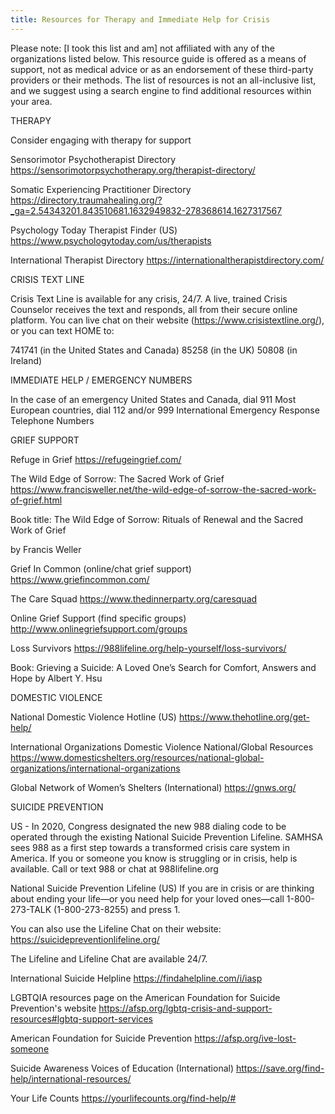 ```yaml
---
title: Resources for Therapy and Immediate Help for Crisis
---
```


Please note: [I took this list and am] not affiliated with any of the organizations listed below. This resource guide is offered as a means of support, not as medical advice or as an endorsement of these third-party providers or their methods. The list of resources is not an all-inclusive list, and we suggest using a search engine to find additional resources within your area.


THERAPY

Consider engaging with therapy for support


Sensorimotor Psychotherapist Directory
https://sensorimotorpsychotherapy.org/therapist-directory/


Somatic Experiencing Practitioner Directory
https://directory.traumahealing.org/?_ga=2.54343201.843510681.1632949832-278368614.1627317567


Psychology Today Therapist Finder (US)
https://www.psychologytoday.com/us/therapists 


International Therapist Directory
https://internationaltherapistdirectory.com/



CRISIS TEXT LINE


Crisis Text Line is available for any crisis, 24/7. A live, trained Crisis Counselor receives the text and responds, all from their secure online platform. You can live chat on their website (https://www.crisistextline.org/), or you can text HOME to:

741741 (in the United States and Canada)
85258 (in the UK)
50808 (in Ireland)


IMMEDIATE HELP / EMERGENCY NUMBERS


In the case of an emergency
United States and Canada, dial 911
Most European countries, dial 112 and/or 999
International Emergency Response Telephone Numbers 


GRIEF SUPPORT


Refuge in Grief
https://refugeingrief.com/ 


The Wild Edge of Sorrow: The Sacred Work of Grief
https://www.francisweller.net/the-wild-edge-of-sorrow-the-sacred-work-of-grief.html 

Book title: The Wild Edge of Sorrow: Rituals of Renewal and the Sacred Work of Grief

by Francis Weller


Grief In Common (online/chat grief support)
https://www.griefincommon.com/ 


The Care Squad
https://www.thedinnerparty.org/caresquad 


Online Grief Support (find specific groups)
http://www.onlinegriefsupport.com/groups 


Loss Survivors
https://988lifeline.org/help-yourself/loss-survivors/ 


Book: Grieving a Suicide: A Loved One’s Search for Comfort, Answers and Hope
by Albert Y. Hsu



DOMESTIC VIOLENCE


National Domestic Violence Hotline (US)
https://www.thehotline.org/get-help/ 


International Organizations Domestic Violence National/Global Resources
https://www.domesticshelters.org/resources/national-global-organizations/international-organizations 


Global Network of Women’s Shelters (International)
https://gnws.org/



SUICIDE PREVENTION


US - In 2020, Congress designated the new 988 dialing code to be operated through the existing National Suicide Prevention Lifeline. SAMHSA sees 988 as a first step towards a transformed crisis care system in America.
If you or someone you know is struggling or in crisis, help is available. Call or text 988 or chat at 988lifeline.org

National Suicide Prevention Lifeline (US)
If you are in crisis or are thinking about ending your life—or you need help for your loved ones—call 1-800-273-TALK (1-800-273-8255) and press 1.

You can also use the Lifeline Chat on their website:
https://suicidepreventionlifeline.org/

The Lifeline and Lifeline Chat are available 24/7.


International Suicide Helpline
https://findahelpline.com/i/iasp 


LGBTQIA resources page on the American Foundation for Suicide Prevention's website
https://afsp.org/lgbtq-crisis-and-support-resources#lgbtq-support-services


American Foundation for Suicide Prevention
https://afsp.org/ive-lost-someone 


Suicide Awareness Voices of Education (International)
https://save.org/find-help/international-resources/ 


Your Life Counts
https://yourlifecounts.org/find-help/# 



